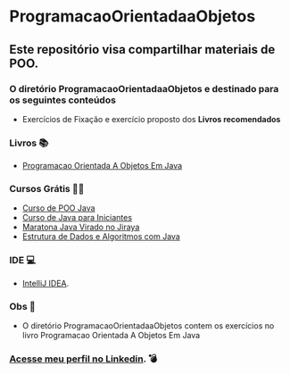 # ProgramacaoOrientadaaObjetos
## Este repositório visa compartilhar materiais de POO.

### O diretório ProgramacaoOrientadaaObjetos e destinado para os seguintes conteúdos 
* Exercícios de Fixação e exercício proposto dos **Livros recomendados**

### Livros 📚
* [Programacao Orientada A Objetos Em Java](https://www.amazon.com.br/Programacao-Orientada-Objetos-Em-Java/dp/8575021990)

### Cursos Grátis 👨‍🏫
* [Curso de POO Java](https://www.youtube.com/playlist?list=PLHz_AreHm4dkqe2aR0tQK74m8SFe-aGsY)
* [Curso de Java para Iniciantes](https://www.youtube.com/playlist?list=PLHz_AreHm4dkI2ZdjTwZA4mPMxWTfNSpR)
* [Maratona Java Virado no Jiraya](https://www.youtube.com/playlist?list=PL62G310vn6nFIsOCC0H-C2infYgwm8SWW)
* [Estrutura de Dados e Algoritmos com Java](https://www.youtube.com/watch?v=N3K8PjFOhy4&list=PLGxZ4Rq3BOBrgumpzz-l8kFMw2DLERdxi)

###  IDE 💻
* [IntelliJ IDEA](https://www.jetbrains.com/idea/download/download-thanks.html?platform=windows&code=IIC).

###  Obs 🚩
* O diretório ProgramacaoOrientadaaObjetos contem os exercícios no livro Programacao Orientada A Objetos Em Java

### [Acesse meu perfil no Linkedin](https://www.linkedin.com/in/wallace-petrik-45b9471b4/). 💣
